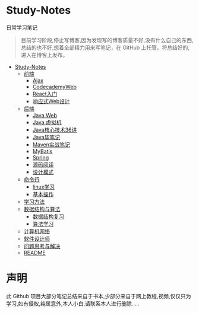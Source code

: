 # Study-Notes
日常学习笔记
> 目前学习阶段,停止写博客,因为发现写的博客质量不好,没有什么自己的东西,总结的也不好,想着全部精力用来写笔记，在 GitHub 上托管。将总结好的,进入在博客上发布。

<!-- TOC depthFrom:1 depthTo:6 withLinks:1 updateOnSave:1 orderedList:0 -->

- [Study-Notes](study-notes)
	- [前端](前端/)
		- [Ajax](前端/Ajax/)
		- [CodecademyWeb](前端/CodecademyWeb/)
		- [React入门](前端/React入门/)
		- [响应式Web设计](前端/响应式Web设计/)
	- [后端](后端/)
		- [Java Web](后端/JavaWeb/)
		- [Java 虚拟机](后端/Java虚拟机/)
		- [Java核心技术36讲](后端/Java核心技术36讲(笔记)/)
		- [Java毕笔记](后端/Java毕笔记/)
		- [Maven实战笔记](后端/Maven实战笔记/)
		- [MyBatis](后端/MyBatis/)
		- [Spring](后端/Spring/)
		- [源码阅读](后端/源码阅读/)
		- [设计模式](后端/设计模式/)
	- [命令行](命令行/)
		- [linux学习](命令行/linux学习/)
		- [基本操作](命令行/基本操作/)
	- [学习方法](学习方法/)
	- [数据结构与算法](数据结构与算法/)
		- [数据结构复习](数据结构与算法/数据结构复习/)
		- [算法学习](数据结构与算法/算法学习/)
	- [计算机网络](计算机网络/)
	- [软件设计师](软件设计师/)
	- [问题思考与解决](问题思考与解决/)
	- [README](#)

<!-- /TOC -->


# 声明
此 Github 项目大部分笔记总结来自于书本,少部分来自于网上教程,视频,仅仅只为学习,如有侵权,纯属意外,本人小白,请联系本人进行删除.....
